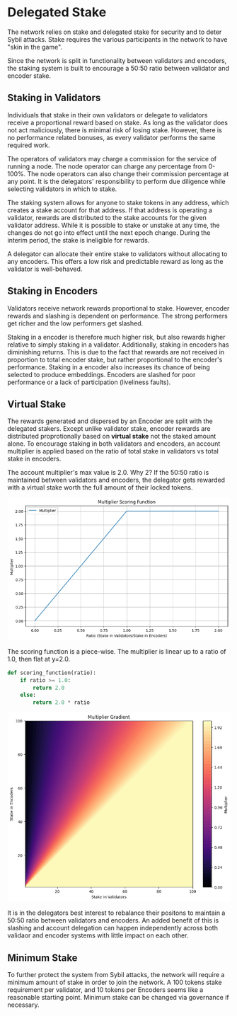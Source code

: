 # Delegated Stake

The network relies on stake and delegated stake for security and to deter Sybil attacks. Stake requires the various participants in the network to have "skin in the game".

Since the network is split in functionality between validators and encoders, the staking system is built to encourage a 50:50 ratio between validator and encoder stake.

## Staking in Validators

Individuals that stake in their own validators or delegate to validators receive a proportional reward based on stake. As long as the validator does not act maliciously, there is minimal risk of losing stake. However, there is no performance related bonuses, as every validator performs the same required work.

The operators of validators may charge a commission for the service of running a node. The node operator can charge any percentage from 0-100%. The node operators can also change their commission percentage at any point. It is the delegators' responsibility to perform due diligence while selecting validators in which to stake.

The staking system allows for anyone to stake tokens in any address, which creates a stake account for that address. If that address is operating a validator, rewards are distributed to the stake accounts for the given validator address. While it is possible to stake or unstake at any time, the changes do not go into effect until the next epoch change. During the interim period, the stake is ineligible for rewards.

A delegator can allocate their entire stake to validators without allocating to any encoders. This offers a low risk and predictable reward as long as the validator is well-behaved.

## Staking in Encoders

Validators receive network rewards proportional to stake. However, encoder rewards and slashing is dependent on performance. The strong performers get richer and the low performers get slashed.

Staking in a encoder is therefore much higher risk, but also rewards higher relative to simply staking in a validator. Additionally, staking in encoders has diminishing returns. This is due to the fact that rewards are not received in proportion to total encoder stake, but rather proportional to the encoder's performance. Staking in a encoder also increases its chance of being selected to produce embeddings. Encoders are slashed for poor performance or a lack of participation (liveliness faults).

## Virtual Stake

The rewards generated and dispersed by an Encoder are split with the delegated stakers. Except unlike validator stake, encoder rewards are distributed proprotionally based on **virtual stake** not the staked amount alone. To encourage staking in both validators and encoders, an account multiplier is applied based on the ratio of total stake in validators vs total stake in encoders.

The account multiplier's max value is 2.0. Why 2? If the 50:50 ratio is maintained between validators and encoders, the delegator gets rewarded with a virtual stake worth the full amount of their locked tokens.

![Multiplier Scoring Function](../images/multiplier_scoring_function.png)

The scoring function is a piece-wise. The multiplier is linear up to a ratio of 1.0, then flat at y=2.0.

```python
def scoring_function(ratio):
    if ratio >= 1.0:
        return 2.0
    else:
        return 2.0 * ratio
```

![Multiplier Gradient](../images/multiplier_gradient.png)

It is in the delegators best interest to rebalance their positons to maintain a 50:50 ratio between validators and encoders. An added benefit of this is slashing and account delegation can happen independently across both validaor and encoder systems with little impact on each other.

## Minimum Stake

To further protect the system from Sybil attacks, the network will require a minimum amount of stake in order to join the network. A 100 tokens stake requirement per validator, and 10 tokens per Encoders seems like a reasonable starting point. Minimum stake can be changed via governance if necessary.
